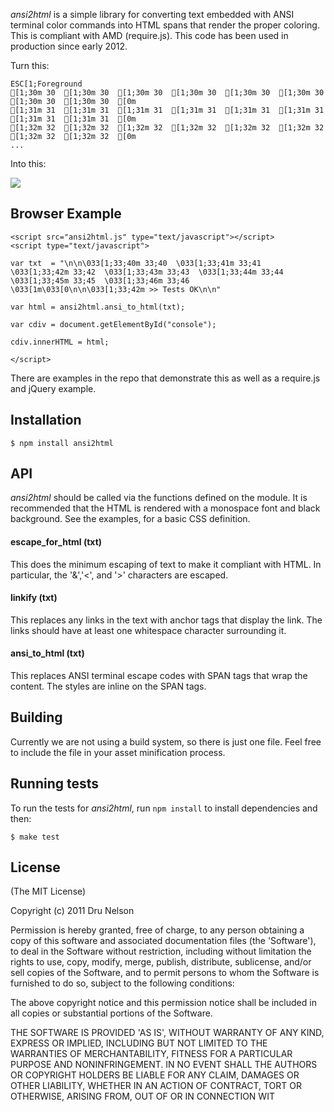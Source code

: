 
_ansi2html_ is a simple library for converting text embedded with ANSI terminal color commands into HTML spans that render the proper coloring. This is compliant with AMD (require.js). This code has been used in production since early 2012.

Turn this:

    ESC[1;Foreground
    [1;30m 30  [1;30m 30  [1;30m 30  [1;30m 30  [1;30m 30  [1;30m 30  [1;30m 30  [1;30m 30  [0m
    [1;31m 31  [1;31m 31  [1;31m 31  [1;31m 31  [1;31m 31  [1;31m 31  [1;31m 31  [1;31m 31  [0m
    [1;32m 32  [1;32m 32  [1;32m 32  [1;32m 32  [1;32m 32  [1;32m 32  [1;32m 32  [1;32m 32  [0m
    ...

Into this:

![](http://github.com/drudru/ansi2html/raw/master/sample.png) 

## Browser Example

    <script src="ansi2html.js" type="text/javascript"></script>
    <script type="text/javascript">

    var txt  = "\n\n\033[1;33;40m 33;40  \033[1;33;41m 33;41  \033[1;33;42m 33;42  \033[1;33;43m 33;43  \033[1;33;44m 33;44  \033[1;33;45m 33;45  \033[1;33;46m 33;46  \033[1m\033[0\n\n\033[1;33;42m >> Tests OK\n\n"

    var html = ansi2html.ansi_to_html(txt);

    var cdiv = document.getElementById("console");

    cdiv.innerHTML = html;

    </script>

There are examples in the repo that demonstrate this as well as a require.js and jQuery example.

## Installation

    $ npm install ansi2html

## API

_ansi2html_ should be called via the functions defined on the module. It is recommended that the HTML is rendered with a monospace font and black background. See the examples, for a basic CSS definition.

#### escape_for_html (txt)

This does the minimum escaping of text to make it compliant with HTML. In particular, the '&','<', and '>' characters are escaped.

#### linkify (txt)

This replaces any links in the text with anchor tags that display the link. The links should have at least one whitespace character surrounding it.

#### ansi_to_html (txt)

This replaces ANSI terminal escape codes with SPAN tags that wrap the content. The styles are inline on the SPAN tags.
## Building

Currently we are not using a build system, so there is just one file. Feel free to include the file in your asset minification process.

## Running tests

To run the tests for _ansi2html_, run `npm install` to install dependencies and then:

    $ make test

## License 

(The MIT License)

Copyright (c) 2011 Dru Nelson 

Permission is hereby granted, free of charge, to any person obtaining
a copy of this software and associated documentation files (the
'Software'), to deal in the Software without restriction, including
without limitation the rights to use, copy, modify, merge, publish,
distribute, sublicense, and/or sell copies of the Software, and to
permit persons to whom the Software is furnished to do so, subject to
the following conditions:

The above copyright notice and this permission notice shall be
included in all copies or substantial portions of the Software.

THE SOFTWARE IS PROVIDED 'AS IS', WITHOUT WARRANTY OF ANY KIND,
EXPRESS OR IMPLIED, INCLUDING BUT NOT LIMITED TO THE WARRANTIES OF
MERCHANTABILITY, FITNESS FOR A PARTICULAR PURPOSE AND NONINFRINGEMENT.
IN NO EVENT SHALL THE AUTHORS OR COPYRIGHT HOLDERS BE LIABLE FOR ANY
CLAIM, DAMAGES OR OTHER LIABILITY, WHETHER IN AN ACTION OF CONTRACT,
TORT OR OTHERWISE, ARISING FROM, OUT OF OR IN CONNECTION WIT
